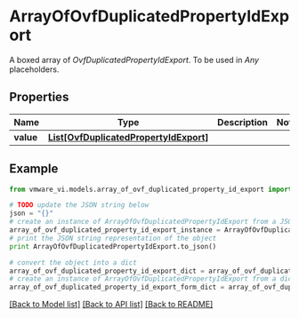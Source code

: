# ArrayOfOvfDuplicatedPropertyIdExport

A boxed array of *OvfDuplicatedPropertyIdExport*. To be used in *Any* placeholders. 

## Properties
Name | Type | Description | Notes
------------ | ------------- | ------------- | -------------
**value** | [**List[OvfDuplicatedPropertyIdExport]**](OvfDuplicatedPropertyIdExport.md) |  | 

## Example

```python
from vmware_vi.models.array_of_ovf_duplicated_property_id_export import ArrayOfOvfDuplicatedPropertyIdExport

# TODO update the JSON string below
json = "{}"
# create an instance of ArrayOfOvfDuplicatedPropertyIdExport from a JSON string
array_of_ovf_duplicated_property_id_export_instance = ArrayOfOvfDuplicatedPropertyIdExport.from_json(json)
# print the JSON string representation of the object
print ArrayOfOvfDuplicatedPropertyIdExport.to_json()

# convert the object into a dict
array_of_ovf_duplicated_property_id_export_dict = array_of_ovf_duplicated_property_id_export_instance.to_dict()
# create an instance of ArrayOfOvfDuplicatedPropertyIdExport from a dict
array_of_ovf_duplicated_property_id_export_form_dict = array_of_ovf_duplicated_property_id_export.from_dict(array_of_ovf_duplicated_property_id_export_dict)
```
[[Back to Model list]](../README.md#documentation-for-models) [[Back to API list]](../README.md#documentation-for-api-endpoints) [[Back to README]](../README.md)


